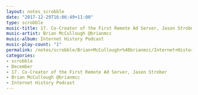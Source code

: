 ```yaml
---
layout: notes_scrobble
date: "2017-12-29T16:06:49+11:00"
type: scrobble
music-title: 17. Co-Creator of the First Remote Ad Server, Jason Strober
music-artist: Brian McCullough @brianmcc
music-album: Internet History Podcast
music-play-count: "1"
permalink: /notes/scrobble/Brian+McCullough+%40brianmcc/Internet+History+Podcast/be8d4fc634a3a64d92878eadf455d4231539f499.html
categories:
- scrobble
- December
- 17. Co-Creator of the First Remote Ad Server, Jason Strober
- Brian McCullough @brianmcc
- Internet History Podcast
---
```

